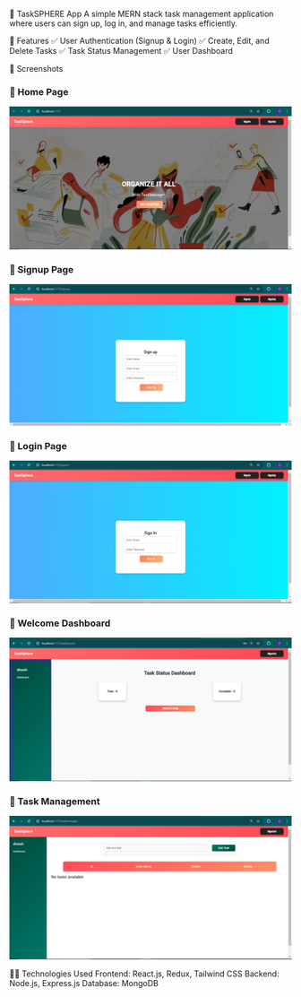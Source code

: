 📌 TaskSPHERE App
A simple MERN stack task management application where users can sign up, log in, and manage tasks efficiently.

🚀 Features
✅ User Authentication (Signup & Login)
✅ Create, Edit, and Delete Tasks
✅ Task Status Management
✅ User Dashboard

📸 Screenshots

### **🔹 Home Page**

![Home Page](screenshots/home.png)

### **🔹 Signup Page**

![Signup Page](screenshots/signup.png)

### **🔹 Login Page**

![Login Page](screenshots/signin.png)

### **🔹 Welcome Dashboard**

![Welcome Dashboard](screenshots/welcom.png)

### **🔹 Task Management**

![Task Management](screenshots/task.png)

👨‍💻 Technologies Used
Frontend: React.js, Redux, Tailwind CSS
Backend: Node.js, Express.js
Database: MongoDB
